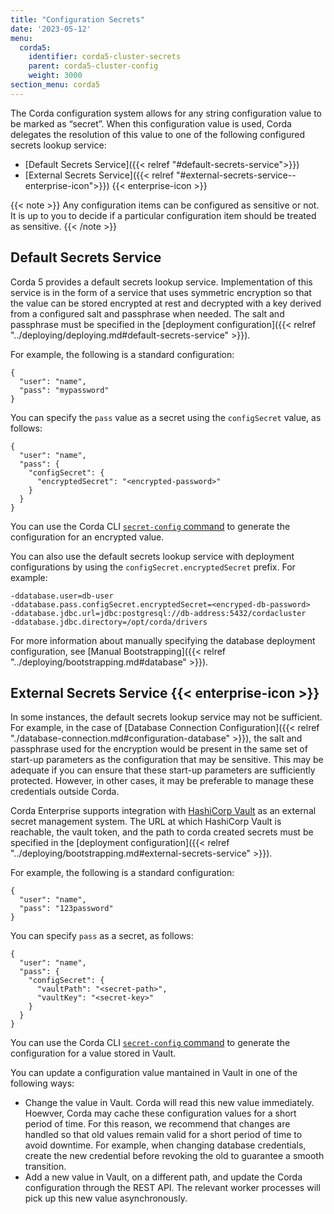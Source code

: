 ```yaml
---
title: "Configuration Secrets"
date: '2023-05-12'
menu:
  corda5:
    identifier: corda5-cluster-secrets
    parent: corda5-cluster-config
    weight: 3000
section_menu: corda5
---
```


The Corda configuration system allows for any string configuration value to be marked as “secret”. When this configuration value is used, Corda delegates the resolution of this value to one of the following configured secrets lookup service:
* [Default Secrets Service]({{< relref "#default-secrets-service">}})
* [External Secrets Service]({{< relref "#external-secrets-service--enterprise-icon">}}) {{< enterprise-icon >}}

{{< note >}}
Any configuration items can be configured as sensitive or not. It is up to you to decide if a particular configuration item should be treated as sensitive.
{{< /note >}}

## Default Secrets Service

Corda 5 provides a default secrets lookup service. Implementation of this service is in the form of a service that uses symmetric encryption so that the value can be stored encrypted at rest and decrypted with a key derived from a configured salt and passphrase when needed. The salt and passphrase must be specified in the [deployment configuration]({{< relref "../deploying/deploying.md#default-secrets-service" >}}).

For example, the following is a standard configuration:

```
{
  "user": "name",
  "pass": "mypassword"
}
```

You can specify the `pass` value as a secret using the `configSecret` value, as follows:

```
{
  "user": "name",
  "pass": {
    "configSecret": {
      "encryptedSecret": "<encrypted-password>"
    } 
  }
}
```

You can use the Corda CLI <a href = "../../reference/corda-cli/secret-config.md">`secret-config` command</a> to generate the configuration for an encrypted value.

You can also use the default secrets lookup service with deployment configurations by using the `configSecret.encryptedSecret` prefix. For example:

```
-ddatabase.user=db-user
-ddatabase.pass.configSecret.encryptedSecret=<encryped-db-password>
-ddatabase.jdbc.url=jdbc:postgresql://db-address:5432/cordacluster
-ddatabase.jdbc.directory=/opt/corda/drivers
```

For more information about manually specifying the database deployment configuration, see [Manual Bootstrapping]({{< relref "../deploying/bootstrapping.md#database" >}}).

## External Secrets Service {{< enterprise-icon >}}

In some instances, the default secrets lookup service may not be sufficient. For example, in the case of [Database Connection Configuration]({{< relref "./database-connection.md#configuration-database" >}}), the salt and passphrase used for the encryption would be present in the same set of start-up parameters as the configuration that may be sensitive. This may be adequate if you can ensure that these start-up parameters are sufficiently protected. However, in other cases, it may be preferable to manage these credentials outside Corda.

Corda Enterprise supports integration with [HashiCorp Vault](https://www.vaultproject.io/) as an external secret management system. The URL at which HashiCorp Vault is reachable, the vault token, and the path to corda created secrets must be specified in the [deployment configuration]({{< relref "../deploying/bootstrapping.md#external-secrets-service" >}}).

For example, the following is a standard configuration:

```
{
  "user": "name",
  "pass": "123password"
}
```

You can specify `pass` as a secret, as follows:

```
{
  "user": "name",
  "pass": {
    "configSecret": {
      "vaultPath": "<secret-path>",
      "vaultKey": "<secret-key>"
    } 
  }
}
```

You can use the Corda CLI <a href = "../../reference/corda-cli/secret-config.md">`secret-config` command</a> to generate the configuration for a value stored in Vault.

You can update a configuration value mantained in Vault in one of the following ways:
* Change the value in Vault. Corda will read this new value immediately. Hoewver, Corda may cache these configuration values for a short period of time. For this reason, we recommend that changes are handled so that old values remain valid for a short period of time to avoid downtime. For example, when changing database credentials, create the new credential before revoking the old to guarantee a smooth transition.
* Add a new value in Vault, on a different path, and update the Corda configuration through the REST API. The relevant worker processes will pick up this new value asynchronously.
